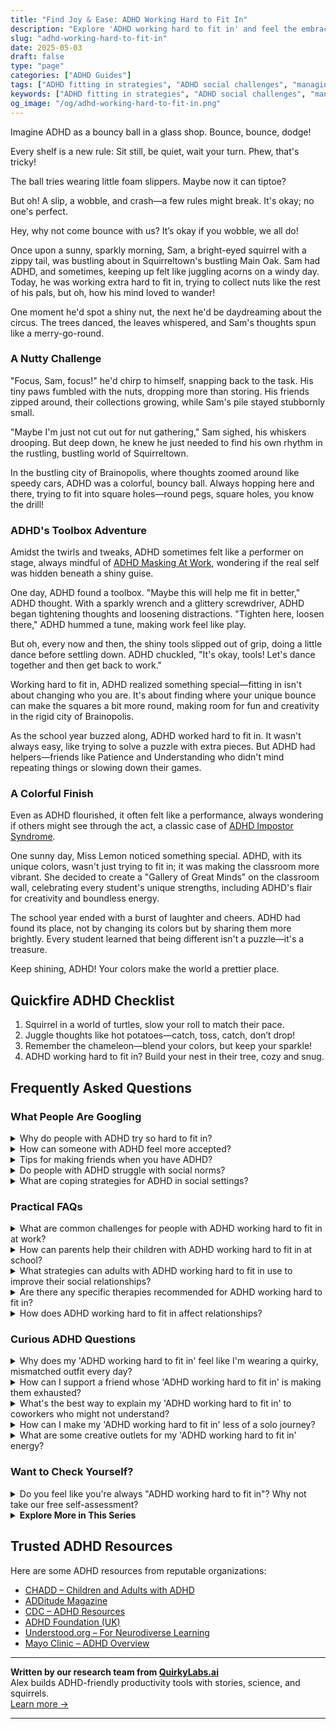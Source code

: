 ```yaml
---
title: "Find Joy & Ease: ADHD Working Hard to Fit In"
description: "Explore 'ADHD working hard to fit in' and feel the embrace of understanding. Discover how our playful insights uplift and validate your journey. Join us, it’s okay to wobble!"
slug: "adhd-working-hard-to-fit-in"
date: 2025-05-03
draft: false
type: "page"
categories: ["ADHD Guides"]
tags: ["ADHD fitting in strategies", "ADHD social challenges", "managing ADHD in social settings", "ADHD coping techniques", "adult ADHD emotional support", "ADHD validation stories", "ADHD playful coping"]
keywords: ["ADHD fitting in strategies", "ADHD social challenges", "managing ADHD in social settings", "ADHD coping techniques", "adult ADHD emotional support", "ADHD validation stories", "ADHD playful coping"]
og_image: "/og/adhd-working-hard-to-fit-in.png"
---
```


Imagine ADHD as a bouncy ball in a glass shop. Bounce, bounce, dodge!

Every shelf is a new rule: Sit still, be quiet, wait your turn. Phew, that's tricky!

The ball tries wearing little foam slippers. Maybe now it can tiptoe?

But oh! A slip, a wobble, and crash—a few rules might break. It's okay; no one's perfect.

Hey, why not come bounce with us? It’s okay if you wobble, we all do!

Once upon a sunny, sparkly morning, Sam, a bright-eyed squirrel with a zippy tail, was bustling about in Squirreltown's bustling Main Oak. Sam had ADHD, and sometimes, keeping up felt like juggling acorns on a windy day. Today, he was working extra hard to fit in, trying to collect nuts like the rest of his pals, but oh, how his mind loved to wander!

One moment he'd spot a shiny nut, the next he'd be daydreaming about the circus. The trees danced, the leaves whispered, and Sam's thoughts spun like a merry-go-round.

### A Nutty Challenge

"Focus, Sam, focus!" he'd chirp to himself, snapping back to the task. His tiny paws fumbled with the nuts, dropping more than storing. His friends zipped around, their collections growing, while Sam's pile stayed stubbornly small. 

"Maybe I'm just not cut out for nut gathering," Sam sighed, his whiskers drooping. But deep down, he knew he just needed to find his own rhythm in the rustling, bustling world of Squirreltown.

In the bustling city of Brainopolis, where thoughts zoomed around like speedy cars, ADHD was a colorful, bouncy ball. Always hopping here and there, trying to fit into square holes—round pegs, square holes, you know the drill!

### ADHD's Toolbox Adventure

Amidst the twirls and tweaks, ADHD sometimes felt like a performer on stage, always mindful of [ADHD Masking At Work](/pages/adhd-masking-at-work), wondering if the real self was hidden beneath a shiny guise.

One day, ADHD found a toolbox. "Maybe this will help me fit in better," ADHD thought. With a sparkly wrench and a glittery screwdriver, ADHD began tightening thoughts and loosening distractions. "Tighten here, loosen there," ADHD hummed a tune, making work feel like play.

But oh, every now and then, the shiny tools slipped out of grip, doing a little dance before settling down. ADHD chuckled, "It's okay, tools! Let's dance together and then get back to work."

Working hard to fit in, ADHD realized something special—fitting in isn't about changing who you are. It's about finding where your unique bounce can make the squares a bit more round, making room for fun and creativity in the rigid city of Brainopolis.

As the school year buzzed along, ADHD worked hard to fit in. It wasn't always easy, like trying to solve a puzzle with extra pieces. But ADHD had helpers—friends like Patience and Understanding who didn't mind repeating things or slowing down their games.

### A Colorful Finish

Even as ADHD flourished, it often felt like a performance, always wondering if others might see through the act, a classic case of [ADHD Impostor Syndrome](/pages/adhd-impostor-syndrome/).

One sunny day, Miss Lemon noticed something special. ADHD, with its unique colors, wasn't just trying to fit in; it was making the classroom more vibrant. She decided to create a "Gallery of Great Minds" on the classroom wall, celebrating every student's unique strengths, including ADHD's flair for creativity and boundless energy.

The school year ended with a burst of laughter and cheers. ADHD had found its place, not by changing its colors but by sharing them more brightly. Every student learned that being different isn't a puzzle—it's a treasure.

Keep shining, ADHD! Your colors make the world a prettier place.

## Quickfire ADHD Checklist

1. Squirrel in a world of turtles, slow your roll to match their pace.
2. Juggle thoughts like hot potatoes—catch, toss, catch, don’t drop!
3. Remember the chameleon—blend your colors, but keep your sparkle!
4. ADHD working hard to fit in? Build your nest in their tree, cozy and snug.

## Frequently Asked Questions



### What People Are Googling

<details><summary>Why do people with ADHD try so hard to fit in?</summary><p>It’s perfectly natural for people with ADHD to want to fit in, just like anyone else! Often, those with ADHD might feel a bit out of sync with the world around them due to differences in how they think, feel, and react. This can make the desire to blend in and feel connected with others even stronger. Remember, everyone wants to feel understood and accepted, and it's okay to seek that connection. It's all about finding the right balance that lets you be true to yourself while engaging with the world around you.</p></details>
<details><summary>How can someone with ADHD feel more accepted?</summary><p>Finding acceptance with ADHD can sometimes feel like a journey, but remember, you're not alone in this. One effective way to feel more accepted is by connecting with others who share similar experiences. Consider joining support groups or online communities where ADHD is understood and embraced. Sharing your stories and hearing others can really affirm that your experiences are valid and that others truly understand. Also, embracing your own unique strengths and being open to discussing ADHD openly can empower you and change perceptions, one conversation at a time.</p></details>
<details><summary>Tips for making friends when you have ADHD?</summary><p>Making friends when you have ADHD can sometimes feel daunting, but remember, your vibrant personality and unique perspective are truly gifts! One helpful tip is to lean into activities that genuinely interest you. Whether it’s a book club, a cooking class, or a sports team, these environments can be great for meeting people who share your passions. Also, don’t shy away from being open about your ADHD; it’s a part of who you are and can help others understand your superpowers and quirks. Lastly, remember to listen actively and show interest in what others say—it really makes people feel valued and deepens connections.</p></details>
<details><summary>Do people with ADHD struggle with social norms?</summary><p>Absolutely, navigating social norms can sometimes be a bit tricky for those with ADHD. This is often because ADHD can affect social cues, impulse control, and the ability to maintain attention in conversations, which are all key components in social interactions. But remember, everyone has unique challenges in social settings; it's just about finding what works for you. By understanding and embracing your own communication style, you can build wonderful, authentic relationships.</p></details>
<details><summary>What are coping strategies for ADHD in social settings?</summary><p>Absolutely, navigating social settings with ADHD can be quite the adventure! One helpful strategy is to use grounding techniques, like focusing on your breath or the sensations in your feet, to stay present during conversations. It’s also a good idea to plan breaks where you can step away for a moment to recharge—no shame in taking a little time for yourself! Lastly, setting clear expectations with your friends about your needs can foster understanding and support. Remember, it’s all about finding what works for you and embracing your unique way of experiencing the world.</p></details>



### Practical FAQs

<details><summary>What are common challenges for people with ADHD working hard to fit in at work?</summary><p>Absolutely, navigating the workplace can definitely present some unique challenges for those with ADHD. Commonly, you might find staying organized or managing time can be a bit tricky, as ADHD can make it harder to prioritize tasks or stick to a schedule. Distractions can also be a frequent hurdle, making it tough to focus during meetings or when the office is busy. Remember, you're not alone in this, and finding strategies that cater to your strengths can really help make your workday feel more manageable and rewarding.</p></details>
<details><summary>How can parents help their children with ADHD working hard to fit in at school?</summary><p>Absolutely, helping your child navigate school with ADHD can feel a bit daunting, but you're already making a huge difference by seeking ways to support them. One of the best approaches is to maintain open lines of communication with your child—let them share their feelings and challenges without fear of judgment. It's also beneficial to work closely with their teachers to ensure they are receiving the necessary accommodations that play to their strengths and help manage their challenges. Lastly, encouraging your child in their interests and social activities can boost their confidence and help them make friends who appreciate their unique qualities.</p></details>
<details><summary>What strategies can adults with ADHD working hard to fit in use to improve their social relationships?</summary><p>Absolutely, navigating social relationships can be a bit tricky but very rewarding! One helpful strategy is to lean into active listening; really focus on what the other person is saying, which not only helps in understanding the conversation better but also shows that you value their words. Also, setting reminders for yourself to check in with friends or to remember important events in their lives can strengthen bonds. And remember, finding friends who appreciate your unique traits can make all the difference in feeling understood and accepted. You're doing great by seeking ways to enhance your social ties!</p></details>
<details><summary>Are there any specific therapies recommended for ADHD working hard to fit in?</summary><p>Absolutely, there's a whole toolbox of strategies and therapies that can help with ADHD, especially when it comes to fitting in at work or other social settings. Cognitive Behavioral Therapy (CBT) is highly recommended because it helps in managing the emotional responses and behaviors that might sometimes feel overwhelming. Coaching, specifically ADHD coaching, is also terrific for learning strategies tailored to your unique way of thinking and working. Lastly, joining support groups can provide a comforting space where you can share experiences and tips with others who truly understand what you're going through.</p></details>
<details><summary>How does ADHD working hard to fit in affect relationships?</summary><p>Trying really hard to fit in when you have ADHD can sometimes put a strain on relationships, and that’s okay—it’s a common experience. When we put a lot of energy into conforming to what we think others expect, we might feel like we're not being our true selves, which can be exhausting and even lead to misunderstandings. Remember, every relationship thrives on authenticity, and it’s important to find a balance where you can be true to yourself while also connecting with others. It’s also perfectly all right to talk about your feelings with friends or loved ones—chances are, they’ll appreciate your honesty and it could even strengthen your bond!</p></details>



### Curious ADHD Questions

<details><summary>Why does my 'ADHD working hard to fit in' feel like I'm wearing a quirky, mismatched outfit every day?</summary><p>Oh, that feeling is quite common, and you're definitely not alone in this. When you have ADHD, trying to "fit in" can often feel like you're wearing an outfit that doesn't quite match — because you're constantly adjusting your natural tendencies to meet expectations that don't always align with how your brain works. It's like trying to match plaids with polka dots; it requires effort and can feel a bit off. Remember, it's okay to embrace your unique pattern and find environments where you can be your authentic self. It’s all about finding the right fit for you, not changing who you are.</p></details>
<details><summary>How can I support a friend whose 'ADHD working hard to fit in' is making them exhausted?</summary><p>It's wonderful that you're looking to support your friend! A great start is simply acknowledging their efforts and letting them know you see how hard they're working. This alone can be incredibly validating. You might also suggest taking breaks together, perhaps for a quiet cup of tea or a short walk, to help them recharge. Encourage them to embrace their unique strengths and remind them it's okay to do things in their own way. Your understanding and acceptance can make a big difference in easing their exhaustion.</p></details>
<details><summary>What's the best way to explain my 'ADHD working hard to fit in' to coworkers who might not understand?</summary><p>Absolutely, it’s great that you want to open up about your experiences with ADHD! When explaining it to coworkers, you could say something like, "Just like everyone, I have my own unique way of processing and handling tasks. I have ADHD, which means I might work a bit differently to stay focused and organized. I appreciate your understanding and patience as I use strategies that help me perform at my best." This approach keeps the explanation simple, relatable, and invites a supportive work environment. It’s all about teamwork, after all!</p></details>
<details><summary>How can I make my 'ADHD working hard to fit in' less of a solo journey?</summary><p>Absolutely, finding companionship on your journey with ADHD can make a big difference! Consider joining a support group or an online community where you can connect with others who truly understand the peaks and valleys of ADHD. Sharing experiences and strategies can not only provide emotional support but also practical insights that can make daily life a bit smoother. Also, opening up to friends or colleagues about your challenges can invite understanding and perhaps even shared experiences, making your journey feel less solitary and more of a shared adventure.</p></details>
<details><summary>What are some creative outlets for my 'ADHD working hard to fit in' energy?</summary><p>Absolutely, channeling that vibrant energy into creative outlets can be both rewarding and soothing! Consider diving into activities like painting or drawing, which allow you to express yourself freely and without boundaries. Writing stories or journaling can also be a fantastic way to sort through your thoughts and emotions in a structured yet creative way. Additionally, trying out improvisational theater or dance can be exhilarating and a fun method to use your spontaneity and quick thinking—plus, it’s a great way to meet others who enjoy expressing themselves just as much!</p></details>



### Want to Check Yourself?

<details><summary>Do you feel like you're always "ADHD working hard to fit in"? Why not take our free self-assessment?</summary><p>Absolutely, feeling like you're constantly trying to fit in can be really exhausting, can't it? It's like you're always adjusting your puzzle piece just to match the picture everyone else seems to be completing with ease. Taking a free self-assessment might just be a gentle step towards understanding your unique strengths and challenges a bit better. It’s a cozy, no-pressure way to start figuring out how to make your environment work for you, instead of the other way around. Give it a try, and see how it feels to lean into being your authentic self!</p></details>

<script type="application/ld+json">
{
  "@context": "https://schema.org",
  "@type": "FAQPage",
  "mainEntity": [
    {
      "@type": "Question",
      "name": "Why do people with ADHD try so hard to fit in?",
      "acceptedAnswer": {
        "@type": "Answer",
        "text": "It\u2019s perfectly natural for people with ADHD to want to fit in, just like anyone else! Often, those with ADHD might feel a bit out of sync with the world around them due to differences in how they think, feel, and react. This can make the desire to blend in and feel connected with others even stronger. Remember, everyone wants to feel understood and accepted, and it's okay to seek that connection. It's all about finding the right balance that lets you be true to yourself while engaging with the world around you."
      }
    },
    {
      "@type": "Question",
      "name": "How can someone with ADHD feel more accepted?",
      "acceptedAnswer": {
        "@type": "Answer",
        "text": "Finding acceptance with ADHD can sometimes feel like a journey, but remember, you're not alone in this. One effective way to feel more accepted is by connecting with others who share similar experiences. Consider joining support groups or online communities where ADHD is understood and embraced. Sharing your stories and hearing others can really affirm that your experiences are valid and that others truly understand. Also, embracing your own unique strengths and being open to discussing ADHD openly can empower you and change perceptions, one conversation at a time."
      }
    },
    {
      "@type": "Question",
      "name": "Tips for making friends when you have ADHD?",
      "acceptedAnswer": {
        "@type": "Answer",
        "text": "Making friends when you have ADHD can sometimes feel daunting, but remember, your vibrant personality and unique perspective are truly gifts! One helpful tip is to lean into activities that genuinely interest you. Whether it\u2019s a book club, a cooking class, or a sports team, these environments can be great for meeting people who share your passions. Also, don\u2019t shy away from being open about your ADHD; it\u2019s a part of who you are and can help others understand your superpowers and quirks. Lastly, remember to listen actively and show interest in what others say\u2014it really makes people feel valued and deepens connections."
      }
    },
    {
      "@type": "Question",
      "name": "Do people with ADHD struggle with social norms?",
      "acceptedAnswer": {
        "@type": "Answer",
        "text": "Absolutely, navigating social norms can sometimes be a bit tricky for those with ADHD. This is often because ADHD can affect social cues, impulse control, and the ability to maintain attention in conversations, which are all key components in social interactions. But remember, everyone has unique challenges in social settings; it's just about finding what works for you. By understanding and embracing your own communication style, you can build wonderful, authentic relationships."
      }
    },
    {
      "@type": "Question",
      "name": "What are coping strategies for ADHD in social settings?",
      "acceptedAnswer": {
        "@type": "Answer",
        "text": "Absolutely, navigating social settings with ADHD can be quite the adventure! One helpful strategy is to use grounding techniques, like focusing on your breath or the sensations in your feet, to stay present during conversations. It\u2019s also a good idea to plan breaks where you can step away for a moment to recharge\u2014no shame in taking a little time for yourself! Lastly, setting clear expectations with your friends about your needs can foster understanding and support. Remember, it\u2019s all about finding what works for you and embracing your unique way of experiencing the world."
      }
    }
  ]
}
</script>
<script type="application/ld+json">
{
  "@context": "https://schema.org",
  "@type": "Article",
  "author": {
    "@type": "Person",
    "name": "QuirkyLabs",
    "url": "https://quirkylabs.ai/about"
  },
  "headline": "\"Find Joy & Ease: ADHD Working Hard to Fit In\"",
  "mainEntityOfPage": "https://blog.quirkylabs.ai/pages/adhd-working-hard-to-fit-in/",
  "datePublished": "2025-05-03"
}
</script>
<script type="application/ld+json">
{
  "@context": "https://schema.org",
  "@type": "BreadcrumbList",
  "itemListElement": [
    {
      "@type": "ListItem",
      "position": 1,
      "name": "Home",
      "item": "https://quirkylabs.ai/"
    },
    {
      "@type": "ListItem",
      "position": 2,
      "name": "Blog",
      "item": "https://blog.quirkylabs.ai/"
    },
    {
      "@type": "ListItem",
      "position": 3,
      "name": "\"Find Joy & Ease: ADHD Working Hard to Fit In\"",
      "item": "https://blog.quirkylabs.ai/pages/adhd-working-hard-to-fit-in/"
    }
  ]
}
</script>

<details>
<summary><strong>Explore More in This Series</strong></summary>

- [Adhd Feel Like A Fraud](/pages/adhd-feel-like-a-fraud/)
- [Adhd Overexplaining Yourself](/pages/adhd-overexplaining-yourself/)
- [Adhd People Pleasing](/pages/adhd-people-pleasing/)
- [Adhd Secret Anxiety](/pages/adhd-secret-anxiety/)
- [Adhd Emotional Collapse](/pages/adhd-emotional-collapse/)
- [Adhd Self Sabotage](/pages/adhd-self-sabotage/)
- [Adhd Why Success Feels Fake](/pages/adhd-why-success-feels-fake/)
- [Adhd Impostor Syndrome](/pages/adhd-impostor-syndrome/)
</details>



## Trusted ADHD Resources

Here are some ADHD resources from reputable organizations:

- [CHADD – Children and Adults with ADHD](https://chadd.org)
- [ADDitude Magazine](https://www.additudemag.com)
- [CDC – ADHD Resources](https://www.cdc.gov/ncbddd/adhd)
- [ADHD Foundation (UK)](https://www.adhdfoundation.org.uk)
- [Understood.org – For Neurodiverse Learning](https://www.understood.org)
- [Mayo Clinic – ADHD Overview](https://www.mayoclinic.org/diseases-conditions/adhd)


---

**Written by our research team from [QuirkyLabs.ai](https://quirkylabs.ai)**  
Alex builds ADHD-friendly productivity tools with stories, science, and squirrels.  
[Learn more →](https://quirkylabs.ai)

---